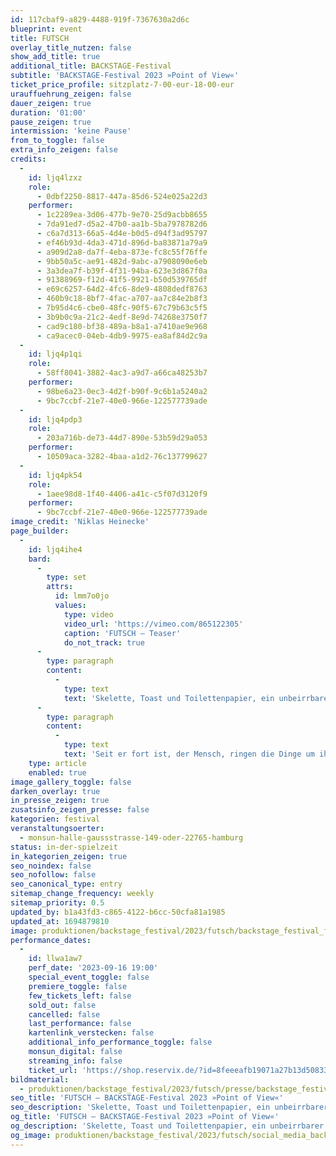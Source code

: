 ```yaml
---
id: 117cbaf9-a829-4488-919f-7367630a2d6c
blueprint: event
title: FUTSCH
overlay_title_nutzen: false
show_add_title: true
additional_title: BACKSTAGE-Festival
subtitle: 'BACKSTAGE-Festival 2023 »Point of View«'
ticket_price_profile: sitzplatz-7-00-eur-18-00-eur
urauffuehrung_zeigen: false
dauer_zeigen: true
duration: '01:00'
pause_zeigen: true
intermission: 'keine Pause'
from_to_toggle: false
extra_info_zeigen: false
credits:
  -
    id: ljq4lzxz
    role:
      - 0dbf2250-8817-447a-85d6-524e025a22d3
    performer:
      - 1c2289ea-3d06-477b-9e70-25d9acbb8655
      - 7da91ed7-d5a2-47b0-aa1b-5ba7978782d6
      - c6a7d313-66a5-4d4e-b0d5-d94f3ad95797
      - ef46b93d-4da3-471d-896d-ba83871a79a9
      - a909d2a8-da7f-4eba-873e-fc8c55f76ffe
      - 9bb50a5c-ae91-482d-9abc-a7908090e6eb
      - 3a3dea7f-b39f-4f31-94ba-623e3d867f0a
      - 91388969-f12d-41f5-9921-b50d539765df
      - e69c6257-64d2-4fc6-8de9-4808dedf8763
      - 460b9c18-8bf7-4fac-a707-aa7c84e2b8f3
      - 7b95d4c6-cbe0-48fc-90f5-67c79b63c5f5
      - 3b9b0c9a-21c2-4edf-8e9d-74268e3750f7
      - cad9c180-bf38-489a-b8a1-a7410ae9e968
      - ca9acec0-04eb-4db9-9975-ea8af84d2c9a
  -
    id: ljq4p1qi
    role:
      - 58ff8041-3882-4ac3-a9d7-a66ca48253b7
    performer:
      - 98be6a23-0ec3-4d2f-b90f-9c6b1a5240a2
      - 9bc7ccbf-21e7-40e0-966e-122577739ade
  -
    id: ljq4pdp3
    role:
      - 203a716b-de73-44d7-890e-53b59d29a053
    performer:
      - 10509aca-3282-4baa-a1d2-76c137799627
  -
    id: ljq4pk54
    role:
      - 1aee98d8-1f40-4406-a41c-c5f07d3120f9
    performer:
      - 9bc7ccbf-21e7-40e0-966e-122577739ade
image_credit: 'Niklas Heinecke'
page_builder:
  -
    id: ljq4ihe4
    bard:
      -
        type: set
        attrs:
          id: lmm7o0jo
          values:
            type: video
            video_url: 'https://vimeo.com/865122305'
            caption: 'FUTSCH – Teaser'
            do_not_track: true
      -
        type: paragraph
        content:
          -
            type: text
            text: 'Skelette, Toast und Toilettenpapier, ein unbeirrbarer Staubsaugroboter, ein Western in Dauerschleife und ein sprechendes Klo….'
      -
        type: paragraph
        content:
          -
            type: text
            text: 'Seit er fort ist, der Mensch, ringen die Dinge um ihren Wert, wissend, dass auch ihre Zeit vergangen ist…. Es ist ein Stück aus Sicht der Hinterbliebenen, der Nachfahren, des Abfalls…aus Sicht der Dinge, die als große Errungenschaften gefeiert wurden und deren Relevanz nun niemand mehr fühlt. Ein Aufatmen könnte es sein…'
    type: article
    enabled: true
image_gallery_toggle: false
darken_overlay: true
in_presse_zeigen: true
zusatsinfo_zeigen_presse: false
kategorien: festival
veranstaltungsoerter:
  - monsun-halle-gaussstrasse-149-oder-22765-hamburg
status: in-der-spielzeit
in_kategorien_zeigen: true
seo_noindex: false
seo_nofollow: false
seo_canonical_type: entry
sitemap_change_frequency: weekly
sitemap_priority: 0.5
updated_by: b1a43fd3-c865-4122-b6cc-50cfa81a1985
updated_at: 1694879810
image: produktionen/backstage_festival/2023/futsch/backstage_festival_futsch_01_c_niklas_heinecke.jpg
performance_dates:
  -
    id: llwa1aw7
    perf_date: '2023-09-16 19:00'
    special_event_toggle: false
    premiere_toggle: false
    few_tickets_left: false
    sold_out: false
    cancelled: false
    last_performance: false
    kartenlink_verstecken: false
    additional_info_performance_toggle: false
    monsun_digital: false
    streaming_info: false
    ticket_url: 'https://shop.reservix.de/?id=8feeeafb19071a27b13d5083379d95183e9ab490f2f135faf80b2fecfc1ba00f2aba7ad8945f4a4292549eb86feddc1b&vID=7337&eventGrpID=446186'
bildmaterial:
  - produktionen/backstage_festival/2023/futsch/presse/backstage_festival_futsch_01_c_niklas_heinecke.jpg
seo_title: 'FUTSCH – BACKSTAGE-Festival 2023 »Point of View«'
seo_description: 'Skelette, Toast und Toilettenpapier, ein unbeirrbarer Staubsaugroboter, ein Western in Dauerschleife und ein sprechendes Klo….'
og_title: 'FUTSCH – BACKSTAGE-Festival 2023 »Point of View«'
og_description: 'Skelette, Toast und Toilettenpapier, ein unbeirrbarer Staubsaugroboter, ein Western in Dauerschleife und ein sprechendes Klo….'
og_image: produktionen/backstage_festival/2023/futsch/social_media_backstage_festival_futsch_c_niklas_heinecke.jpg
---
```

